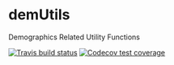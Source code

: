 # demUtils
Demographics Related Utility Functions

<!-- badges: start -->
[![Travis build status](https://travis-ci.org/ihmeuw/demUtils.svg?branch=master)](https://travis-ci.org/ihmeuw/demUtils)
[![Codecov test coverage](https://codecov.io/gh/ihmeuw/demUtils/branch/master/graph/badge.svg)](https://codecov.io/gh/ihmeuw/demUtils?branch=master)
<!-- badges: end -->


